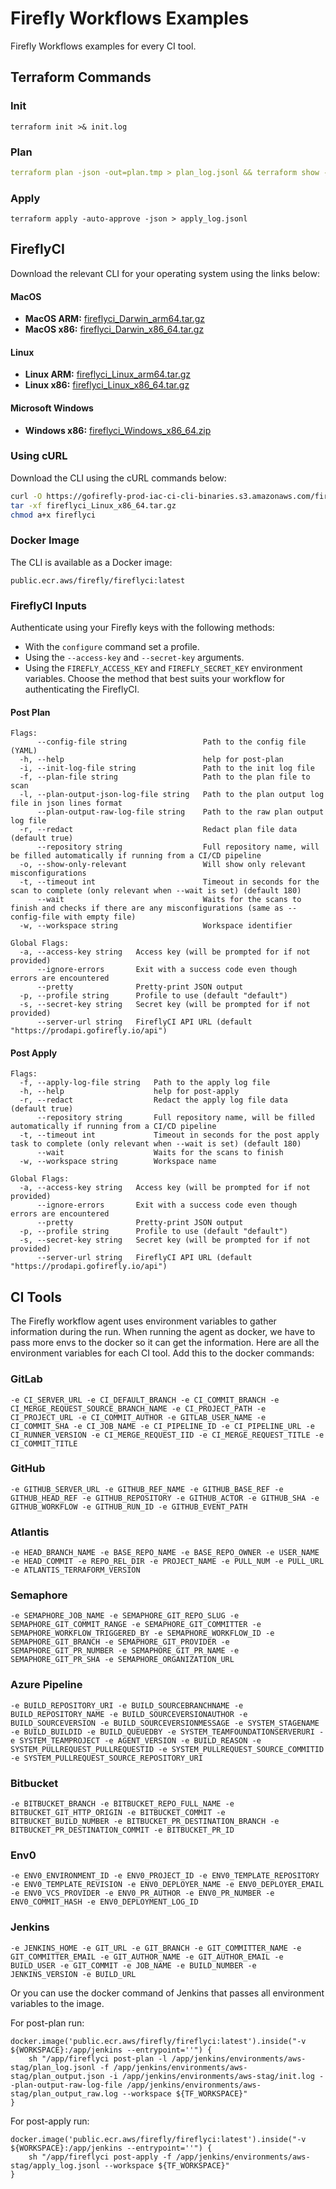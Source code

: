 # Firefly Workflows Examples
Firefly Workflows examples for every CI tool.

## Terraform Commands
### Init
```
terraform init >& init.log
```

### Plan
```yaml
terraform plan -json -out=plan.tmp > plan_log.jsonl && terraform show -json plan.tmp > plan_output.json && terraform show plan.tmp > plan_output_raw.log
```

### Apply
```
terraform apply -auto-approve -json > apply_log.jsonl
```

## FireflyCI
Download the relevant CLI for your operating system using the links below:

#### MacOS
- **MacOS ARM:** [fireflyci_Darwin_arm64.tar.gz](https://gofirefly-prod-iac-ci-cli-binaries.s3.amazonaws.com/fireflyci/latest/fireflyci_Darwin_arm64.tar.gz)
- **MacOS x86:** [fireflyci_Darwin_x86_64.tar.gz](https://gofirefly-prod-iac-ci-cli-binaries.s3.amazonaws.com/fireflyci/latest/fireflyci_Darwin_x86_64.tar.gz)

#### Linux
- **Linux ARM:** [fireflyci_Linux_arm64.tar.gz](https://gofirefly-prod-iac-ci-cli-binaries.s3.amazonaws.com/fireflyci/latest/fireflyci_Linux_arm64.tar.gz)
- **Linux x86:** [fireflyci_Linux_x86_64.tar.gz](https://gofirefly-prod-iac-ci-cli-binaries.s3.amazonaws.com/fireflyci/latest/fireflyci_Linux_x86_64.tar.gz)

#### Microsoft Windows
- **Windows x86:** [fireflyci_Windows_x86_64.zip](https://gofirefly-prod-iac-ci-cli-binaries.s3.amazonaws.com/fireflyci/latest/fireflyci_Windows_x86_64.zip)

### Using cURL

Download the CLI using the cURL commands below:

```sh
curl -O https://gofirefly-prod-iac-ci-cli-binaries.s3.amazonaws.com/fireflyci/latest/fireflyci_Linux_x86_64.tar.gz
tar -xf fireflyci_Linux_x86_64.tar.gz
chmod a+x fireflyci
```

### Docker Image
The CLI is available as a Docker image:

```
public.ecr.aws/firefly/fireflyci:latest
```

### FireflyCI Inputs
Authenticate using your Firefly keys with the following methods:
* With the `configure` command set a profile.
* Using the `--access-key` and `--secret-key` arguments.
* Using the `FIREFLY_ACCESS_KEY` and `FIREFLY_SECRET_KEY` environment variables.
Choose the method that best suits your workflow for authenticating the FireflyCI.

#### Post Plan
```
Flags:
      --config-file string                 Path to the config file (YAML)
  -h, --help                               help for post-plan
  -i, --init-log-file string               Path to the init log file
  -f, --plan-file string                   Path to the plan file to scan
  -l, --plan-output-json-log-file string   Path to the plan output log file in json lines format
      --plan-output-raw-log-file string    Path to the raw plan output log file
  -r, --redact                             Redact plan file data (default true)
      --repository string                  Full repository name, will be filled automatically if running from a CI/CD pipeline
  -o, --show-only-relevant                 Will show only relevant misconfigurations
  -t, --timeout int                        Timeout in seconds for the scan to complete (only relevant when --wait is set) (default 180)
      --wait                               Waits for the scans to finish and checks if there are any misconfigurations (same as --config-file with empty file)
  -w, --workspace string                   Workspace identifier

Global Flags:
  -a, --access-key string   Access key (will be prompted for if not provided)
      --ignore-errors       Exit with a success code even though errors are encountered
      --pretty              Pretty-print JSON output
  -p, --profile string      Profile to use (default "default")
  -s, --secret-key string   Secret key (will be prompted for if not provided)
      --server-url string   FireflyCI API URL (default "https://prodapi.gofirefly.io/api")
```

#### Post Apply
```
Flags:
  -f, --apply-log-file string   Path to the apply log file
  -h, --help                    help for post-apply
  -r, --redact                  Redact the apply log file data (default true)
      --repository string       Full repository name, will be filled automatically if running from a CI/CD pipeline
  -t, --timeout int             Timeout in seconds for the post apply task to complete (only relevant when --wait is set) (default 180)
      --wait                    Waits for the scans to finish
  -w, --workspace string        Workspace name

Global Flags:
  -a, --access-key string   Access key (will be prompted for if not provided)
      --ignore-errors       Exit with a success code even though errors are encountered
      --pretty              Pretty-print JSON output
  -p, --profile string      Profile to use (default "default")
  -s, --secret-key string   Secret key (will be prompted for if not provided)
      --server-url string   FireflyCI API URL (default "https://prodapi.gofirefly.io/api")
```

## CI Tools

The Firefly workflow agent uses environment variables to gather information during the run. When running the agent as docker, we have to pass more envs to the docker so it can get the information.
Here are all the environment variables for each CI tool. Add this to the docker commands:

### GitLab
```
-e CI_SERVER_URL -e CI_DEFAULT_BRANCH -e CI_COMMIT_BRANCH -e CI_MERGE_REQUEST_SOURCE_BRANCH_NAME -e CI_PROJECT_PATH -e CI_PROJECT_URL -e CI_COMMIT_AUTHOR -e GITLAB_USER_NAME -e CI_COMMIT_SHA -e CI_JOB_NAME -e CI_PIPELINE_ID -e CI_PIPELINE_URL -e CI_RUNNER_VERSION -e CI_MERGE_REQUEST_IID -e CI_MERGE_REQUEST_TITLE -e CI_COMMIT_TITLE
```

### GitHub
```
-e GITHUB_SERVER_URL -e GITHUB_REF_NAME -e GITHUB_BASE_REF -e GITHUB_HEAD_REF -e GITHUB_REPOSITORY -e GITHUB_ACTOR -e GITHUB_SHA -e GITHUB_WORKFLOW -e GITHUB_RUN_ID -e GITHUB_EVENT_PATH
```

### Atlantis
```
-e HEAD_BRANCH_NAME -e BASE_REPO_NAME -e BASE_REPO_OWNER -e USER_NAME -e HEAD_COMMIT -e REPO_REL_DIR -e PROJECT_NAME -e PULL_NUM -e PULL_URL -e ATLANTIS_TERRAFORM_VERSION
```

### Semaphore
```
-e SEMAPHORE_JOB_NAME -e SEMAPHORE_GIT_REPO_SLUG -e SEMAPHORE_GIT_COMMIT_RANGE -e SEMAPHORE_GIT_COMMITTER -e SEMAPHORE_WORKFLOW_TRIGGERED_BY -e SEMAPHORE_WORKFLOW_ID -e SEMAPHORE_GIT_BRANCH -e SEMAPHORE_GIT_PROVIDER -e SEMAPHORE_GIT_PR_NUMBER -e SEMAPHORE_GIT_PR_NAME -e SEMAPHORE_GIT_PR_SHA -e SEMAPHORE_ORGANIZATION_URL
```

### Azure Pipeline
```
-e BUILD_REPOSITORY_URI -e BUILD_SOURCEBRANCHNAME -e BUILD_REPOSITORY_NAME -e BUILD_SOURCEVERSIONAUTHOR -e BUILD_SOURCEVERSION -e BUILD_SOURCEVERSIONMESSAGE -e SYSTEM_STAGENAME -e BUILD_BUILDID -e BUILD_QUEUEDBY -e SYSTEM_TEAMFOUNDATIONSERVERURI -e SYSTEM_TEAMPROJECT -e AGENT_VERSION -e BUILD_REASON -e SYSTEM_PULLREQUEST_PULLREQUESTID -e SYSTEM_PULLREQUEST_SOURCE_COMMITID -e SYSTEM_PULLREQUEST_SOURCE_REPOSITORY_URI
```

### Bitbucket
```
-e BITBUCKET_BRANCH -e BITBUCKET_REPO_FULL_NAME -e BITBUCKET_GIT_HTTP_ORIGIN -e BITBUCKET_COMMIT -e BITBUCKET_BUILD_NUMBER -e BITBUCKET_PR_DESTINATION_BRANCH -e BITBUCKET_PR_DESTINATION_COMMIT -e BITBUCKET_PR_ID
```

### Env0
```
-e ENV0_ENVIRONMENT_ID -e ENV0_PROJECT_ID -e ENV0_TEMPLATE_REPOSITORY -e ENV0_TEMPLATE_REVISION -e ENV0_DEPLOYER_NAME -e ENV0_DEPLOYER_EMAIL -e ENV0_VCS_PROVIDER -e ENV0_PR_AUTHOR -e ENV0_PR_NUMBER -e ENV0_COMMIT_HASH -e ENV0_DEPLOYMENT_LOG_ID
```

### Jenkins
```
-e JENKINS_HOME -e GIT_URL -e GIT_BRANCH -e GIT_COMMITTER_NAME -e GIT_COMMITTER_EMAIL -e GIT_AUTHOR_NAME -e GIT_AUTHOR_EMAIL -e BUILD_USER -e GIT_COMMIT -e JOB_NAME -e BUILD_NUMBER -e JENKINS_VERSION -e BUILD_URL
```

Or you can use the docker command of Jenkins that passes all environment variables to the image.

For post-plan run:
```
docker.image('public.ecr.aws/firefly/fireflyci:latest').inside("-v ${WORKSPACE}:/app/jenkins --entrypoint=''") {
    sh "/app/fireflyci post-plan -l /app/jenkins/environments/aws-stag/plan_log.jsonl -f /app/jenkins/environments/aws-stag/plan_output.json -i /app/jenkins/environments/aws-stag/init.log --plan-output-raw-log-file /app/jenkins/environments/aws-stag/plan_output_raw.log --workspace ${TF_WORKSPACE}"
}
```
For post-apply run:
```
docker.image('public.ecr.aws/firefly/fireflyci:latest').inside("-v ${WORKSPACE}:/app/jenkins --entrypoint=''") {
    sh "/app/fireflyci post-apply -f /app/jenkins/environments/aws-stag/apply_log.jsonl --workspace ${TF_WORKSPACE}"
}
```
